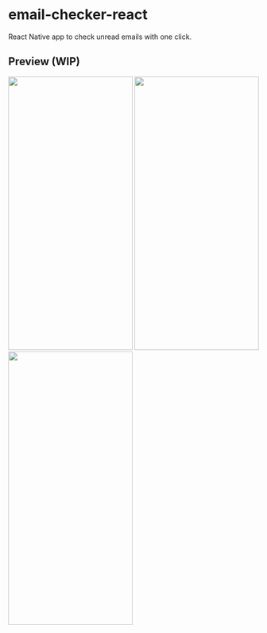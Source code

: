 # email-checker-react
React Native app to check unread emails with one click.
## Preview (WIP)
<img src="https://github.com/m0rningdawning/email-checker-mobile/assets/102054245/e76e3a77-fbef-4e28-8bbd-d806b9f08cc6" width="250" height="550">
<img src="https://github.com/m0rningdawning/email-checker-mobile/assets/102054245/b8e0a85a-c9a9-4de6-964d-6488b738464a" width="250" height="550">
<img src="https://github.com/m0rningdawning/email-checker-mobile/assets/102054245/e1348858-4ef1-4e2f-965d-45260cfd7f9f" width="250" height="550">
